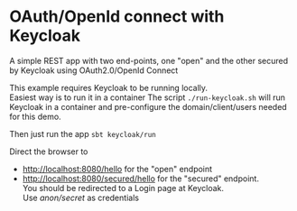 OAuth/OpenId connect with Keycloak
=====

A simple REST app with two end-points, one "open" and the other secured by Keycloak using OAuth2.0/OpenId Connect

This example requires Keycloak to be running locally.   
Easiest way is to run it in a container
The script `./run-keycloak.sh` will run Keycloak in a container and pre-configure the domain/client/users needed for this demo.  

Then just run the app `sbt keycloak/run`

Direct the browser to
* [http://localhost:8080/hello](http://localhost:8080/hello) for the "open" endpoint
* [http://localhost:8080/secured/hello](http://localhost:8080/hello) for the "secured" endpoint.  
  You should be redirected to a Login page at Keycloak.  
  Use _anon/secret_ as credentials



